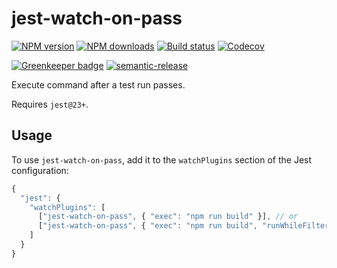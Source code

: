 # jest-watch-on-pass

[![NPM version][npm-image]][npm-url]
[![NPM downloads][downloads-image]][downloads-url]
[![Build status][circleci-image]][circleci-url]
[![Codecov][codecov-image]][codecov-url]

[![Greenkeeper badge][green-keeper-image]][green-keeper-url]
[![semantic-release][semantic-release-image]][semantic-release-url]

Execute command after a test run passes.

Requires `jest@23+`.

## Usage

To use `jest-watch-on-pass`,
add it to the `watchPlugins` section of the Jest configuration:

```js
{
  "jest": {
    "watchPlugins": [
      ["jest-watch-on-pass", { "exec": "npm run build" }], // or
      ["jest-watch-on-pass", { "exec": "npm run build", "runWhileFiltered": true }]
    ]
  }
}
```

[npm-image]: https://img.shields.io/npm/v/jest-watch-on-pass.svg?style=flat
[npm-url]: https://npmjs.org/package/jest-watch-on-pass
[downloads-image]: https://img.shields.io/npm/dm/jest-watch-on-pass.svg?style=flat
[downloads-url]: https://npmjs.org/package/jest-watch-on-pass
[circleci-image]: https://circleci.com/gh/unional/jest-watch-on-pass/tree/master.svg?style=shield
[circleci-url]: https://circleci.com/gh/unional/jest-watch-on-pass/tree/master
[codecov-image]: https://codecov.io/gh/unional/jest-watch-on-pass/branch/master/graph/badge.svg
[codecov-url]: https://codecov.io/gh/unional/jest-watch-on-pass
[green-keeper-image]:https://badges.greenkeeper.io/unional/jest-watch-on-pass.svg
[green-keeper-url]:https://greenkeeper.io/
[semantic-release-image]:https://img.shields.io/badge/%20%20%F0%9F%93%A6%F0%9F%9A%80-semantic--release-e10079.svg
[semantic-release-url]:https://github.com/semantic-release/semantic-release
